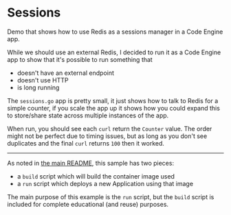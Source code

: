 # Sessions

Demo that shows how to use Redis as a sessions manager in a Code Engine
app.

While we should use an external Redis, I decided to run it as a Code Engine
app to show that it's possible to run something that
- doesn't have an external endpoint
- doesn't use HTTP
- is long running

The `sessions.go` app is pretty small, it just shows how to talk to
Redis for a simple counter, if you scale the app up it shows how you could
expand this to store/share state across multiple instances of the app.

When run, you should see each `curl` return the `Counter` value.
The order might not be perfect due to timing issues, but as long as you don't
see duplicates and the final `curl` returns `100` then it worked.

- - -

As noted in [the main README](../README.md), this sample has two pieces:

- a `build` script which will build the container image used
- a `run` script which deploys a new Application using that image

The main purpose of this example is the `run` script, but the `build`
script is included for complete educational (and reuse) purposes. 
